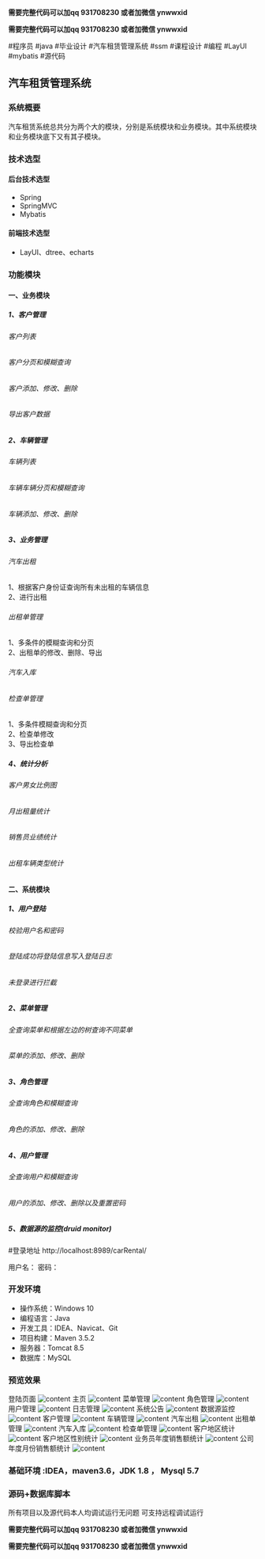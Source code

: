 **需要完整代码可以加qq  931708230 或者加微信 ynwwxid**

**需要完整代码可以加qq  931708230 或者加微信  ynwwxid**

#程序员 #java #毕业设计 #汽车租赁管理系统 #ssm #课程设计 #编程 #LayUI #mybatis #源代码
##  汽车租赁管理系统 
### 系统概要
汽车租赁系统总共分为两个大的模块，分别是系统模块和业务模块。其中系统模块和业务模块底下又有其子模块。

### 技术选型
#### 后台技术选型
* Spring
* SpringMVC
* Mybatis
#### 前端技术选型
* LayUI、dtree、echarts

### 功能模块
#### 一、业务模块
##### 1、客户管理
###### 客户列表
###### 客户分页和模糊查询
###### 客户添加、修改、删除
###### 导出客户数据
##### 2、车辆管理
###### 车辆列表
###### 车辆车辆分页和模糊查询
###### 车辆添加、修改、删除
##### 3、业务管理
###### 汽车出租
1、根据客户身份证查询所有未出租的车辆信息  
2、进行出租
###### 出租单管理
1、多条件的模糊查询和分页  
2、出租单的修改、删除、导出
###### 汽车入库
###### 检查单管理
1、多条件模糊查询和分页  
2、检查单修改  
3、导出检查单
##### 4、统计分析
###### 客户男女比例图
###### 月出租量统计
###### 销售员业绩统计
###### 出租车辆类型统计
#### 二、系统模块
##### 1、用户登陆
###### 校验用户名和密码
###### 登陆成功将登陆信息写入登陆日志
###### 未登录进行拦截
##### 2、菜单管理
###### 全查询菜单和根据左边的树查询不同菜单
###### 菜单的添加、修改、删除
##### 3、角色管理
###### 全查询角色和模糊查询
###### 角色的添加、修改、删除
##### 4、用户管理
###### 全查询用户和模糊查询
###### 用户的添加、修改、删除以及重置密码
##### 5、数据源的监控(druid monitor)

#登录地址
http://localhost:8989/carRental/

用户名：    密码：

### 开发环境
* 操作系统：Windows 10
* 编程语言：Java
* 开发工具：IDEA、Navicat、Git
* 项目构建：Maven 3.5.2
* 服务器：Tomcat 8.5
* 数据库：MySQL 

### 预览效果
登陆页面
![content](./picture/login.PNG)
主页
![content](./picture/index.PNG)
菜单管理
![content](./picture/menu.PNG)
角色管理
![content](./picture/角色管理.PNG)
用户管理
![content](./picture/用户管理.PNG)
日志管理
![content](./picture/日志管理.PNG)
系统公告
![content](./picture/系统公告.PNG)
数据源监控
![content](./picture/数据源监控.PNG)
客户管理
![content](./picture/客户管理.PNG)
车辆管理
![content](./picture/车辆管理.PNG)
汽车出租
![content](./picture/汽车出租.PNG)
出租单管理
![content](./picture/出租单管理.PNG)
汽车入库
![content](./picture/汽车入库.PNG)
检查单管理
![content](./picture/检查单管理.PNG)
客户地区统计
![content](./picture/客户地区统计.PNG)
客户地区性别统计
![content](./picture/客户地区性别统计.PNG)
业务员年度销售额统计
![content](./picture/业务员年度销售额统计.PNG)
公司年度月份销售额统计
![content](./picture/公司年度月份销售额统计.PNG)

### 基础环境 :IDEA，maven3.6，JDK 1.8 ， Mysql 5.7

### 源码+数据库脚本 

所有项目以及源代码本人均调试运行无问题 可支持远程调试运行

**需要完整代码可以加qq  931708230 或者加微信 ynwwxid**

**需要完整代码可以加qq  931708230 或者加微信  ynwwxid**
